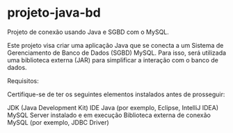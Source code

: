 # projeto-java-bd
Projeto de conexão usando Java e SGBD com o MySQL.

Este projeto visa criar uma aplicação Java que se conecta a um Sistema de Gerenciamento de Banco de Dados (SGBD) MySQL. 
Para isso, será utilizada uma biblioteca externa (JAR) para simplificar a interação com o banco de dados.

Requisitos:

Certifique-se de ter os seguintes elementos instalados antes de prosseguir:

JDK (Java Development Kit)
IDE Java (por exemplo, Eclipse, IntelliJ IDEA)
MySQL Server instalado e em execução
Biblioteca externa de conexão MySQL (por exemplo, JDBC Driver)
